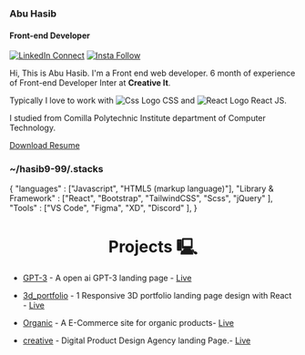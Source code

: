### Abu Hasib

#### Front-end Developer <br/>

[![LinkedIn Connect](https://img.shields.io/badge/%20-Connect-black?color=14171A&labelColor=212121&logo=linkedin&logoColor=ffffff)](https://www.linkedin.com/in/abuhasib/) [![Insta Follow](https://img.shields.io/badge/%20-Follow-black?color=14171A&labelColor=d81b60&logo=instagram&logoColor=ffffff)](https://www.instagram.com/hasib9.99/)

Hi, This is Abu Hasib. I'm a Front end web developer. 6 month of experience of Front-end Developer Inter at <b>Creative It</b>.

Typically I love to work with ![Css Logo](https://img.icons8.com/fluency/16/css3.png) CSS and ![React Logo](https://img.icons8.com/office/16/000000/react.png) React JS.

I studied from Comilla Polytechnic Institute department of Computer Technology.

<div>
  <a target="_blank" href="https://drive.google.com/file/d/12f8YvpZMVR3vGTiCDHvNHbQNphNETbQ4/view?usp=sharing" >Download Resume </a>
</div>

### ~/hasib9-99/.stacks

{
  "languages"            : ["Javascript", "HTML5 (markup language)"],
  "Library & Framework"  : ["React", "Bootstrap", "TailwindCSS", "Scss", "jQuery" ],
  "Tools"                : ["VS Code", "Figma", "XD", "Discord" ],
}


<h1 align="center">Projects 🖳</h1>

- [GPT-3](https://github.com/hasib9-99/gpt-_3) - A open ai GPT-3 landing page - <a target="_blank" href="https://gpt-3-sage.vercel.app/" >Live</a>

- [3d_portfolio](https://github.com/hasib9-99/3d_portfolio) - 1 Responsive 3D portfolio landing page design with React - <a target="_blank" href="https://3d-portfolio-hasib9-99.vercel.app/" >Live</a>

- [Organic](https://github.com/hasib9-99/organic-repo) - A E-Commerce site for organic products- <a target="_blank" href="https://hasib9-99.github.io/organic-repo/" >Live</a>

- [creative](https://github.com/hasib9-99/creative-repo) - Digital Product Design Agency landing Page.- <a target="_blank" href="https://hasib9-99.github.io/creative-repo/" >Live</a>

<!-- ### Mobile Apps

- [BMI Calculator](https://github.com/kingRayhan/flutter_bmi_calculator)
- [Xylophone 🎹](https://github.com/kingRayhan/flutter_xylo_phone) -->
